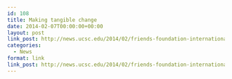 ```yaml
---
id: 108
title: Making tangible change
date: 2014-02-07T00:00:00+00:00
layout: post
link_post: http://news.ucsc.edu/2014/02/friends-foundation-international.html
categories:
  - News
format: link
link_post: http://news.ucsc.edu/2014/02/friends-foundation-international.html
---
```

